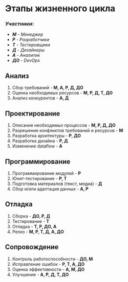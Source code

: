 # Этапы жизненного цикла

### _Участники:_

* _**М** - Менеджер_
* _**Р** - Разработчики_
* _**Т** - Тестировщики_
* _**Д** - Дизайнеры_
* _**А** - Аналитик_
* _**ДО** - DevOps_


## Анализ

1. Сбор требований - **М, А, Р, Д, ДО**
1. Оценка необходимых ресурсов - **М, Р, Д, Т, ДО**
1. Анализ конкурентов - **А, Д**

## Проектирование

1. Описание необходимых процессов - **М, Р, Д, ДО**
1. Разрешение конфликтов требований и ресурсов - **М**
1. Разработка архитектуры - **Р, ДО**
1. Разработка дизайна - **Р, Д**
1. Изменение dataflow - **А**

## Программирование

1. Программирование модулей - **Р**
1. Юнит-тестирование - **Р, Т**
1. Подготовка материалов (текст, медиа) - **Д**
1. Сбор и/или адаптация данных - **А, Р**

## Отладка

1. Сборка - **ДО, Р, Д**
1. Тестирование - **Т**
1. Отладка - **Т, Р, ДО, А**
1. Релиз - **М, Р, Т, Д, А, ДО**

## Сопровождение 

1. Контроль работоспособности - **ДО, М**
1. Исправление ошибок - **Р, Т, А, ДО**
1. Оценка эффективности - **А, М, ДО**
1. Улучшение - **А, Р, Д, Т, ДО**

